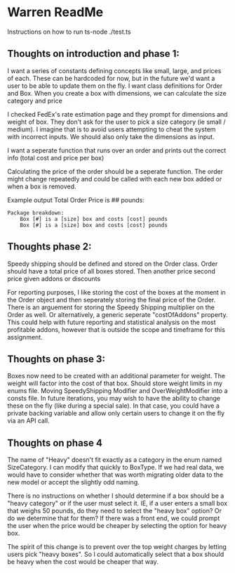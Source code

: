 # Warren ReadMe 

Instructions on how to run
ts-node ./test.ts


## Thoughts on introduction and phase 1: 

I want a series of constants defining concepts like small, large, and prices of each. These can be hardcoded for now, but in the future we'd want a user to be able to update them on the fly. 
I want class definitions for Order and Box. When you create a box with dimensions, we can calculate the size category and price

I checked FedEx's rate estimation page and they prompt for dimensions and weight of box. They don't ask for the user to pick a size category (ie small / medium).
I imagine that is to avoid users attempting to cheat the system with incorrect inputs. We should also only take the dimensions as input. 

I want a seperate function that runs over an order and prints out the correct info (total cost and price per box)

Calculating the price of the order should be a seperate function. The order might change repeatedly and could be called with each new box added or when a box is removed.

Example output
	Total Order Price is ## pounds: 

	Package breakdown:
		Box [#] is a [size] box and costs [cost] pounds
		Box [#] is a [size] box and costs [cost] pounds


## Thoughts phase 2:
Speedy shipping should be defined and stored on the Order class. 
Order should have a total price of all boxes stored. Then another price second price given addons or discounts

For reporting purposes, I like storing the cost of the boxes at the moment in the Order object and then seperately storing the final price of the Order. 
There is an arguement for storing the Speedy Shipping multiplier on the Order as well. Or alternatively, a  generic seperate "costOfAddons" property. This could help with future reporting and statistical analysis on the most profitable addons, however that is outside the scope and timeframe for this assignment.


## Thoughts on phase 3:
Boxes now need to be created with an additional parameter for weight. The weight will factor into the cost of that box.
Should store weight limits in my enums file.
Moving SpeedyShipping Modifier and OverWeightModifier into a consts file. In future iterations, you may wish to have the ability to change these on the fly (like during a special sale). In that case, you could have a private backing variable and allow only certain users to change it on the fly via an API call.

## Thoughts on phase 4
The name of "Heavy" doesn't fit exactly as a category in the enum named SizeCategory. I can modify that quickly to BoxType. If we had real data, we would have to consider whether that was worth migrating older data to the new model or accept the slightly odd naming.

There is no instructions on whether I should determine if a box should be a "heavy category" or if the user must select it. IE, if a user enters a small box that weighs 50 pounds, do they need to select the "heavy box" option? Or do we determine that for them? 
If there was a front end, we could prompt the user when the price would be cheaper by selecting the option for heavy box. 

The spirit of this change is to prevent over the top weight charges by letting users pick "heavy boxes". So I could automatically select that a box should be heavy when the cost would be cheaper that way.


